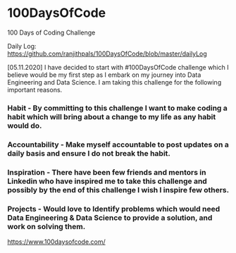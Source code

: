# 100DaysOfCode
100 Days of Coding Challenge

Daily Log: https://github.com/ranjithpals/100DaysOfCode/blob/master/dailyLog

[05.11.2020] I have decided to start with #100DaysOfCode
challenge which I believe would be my first step as I embark on my journey into Data Engineering and Data Science. I am taking this challenge for the following important reasons.

### Habit - By committing to this challenge I want to make coding a habit which will bring about a change to my life as any habit would do.
### Accountability - Make myself accountable to post updates on a daily basis and ensure I do not break the habit.
### Inspiration - There have been few friends and mentors in Linkedin who have inspired me to take this challenge and possibly by the end of this challenge I wish I inspire few others.
### Projects - Would love to Identify problems which would need Data Engineering & Data Science to provide a solution, and work on solving them.

https://www.100daysofcode.com/
